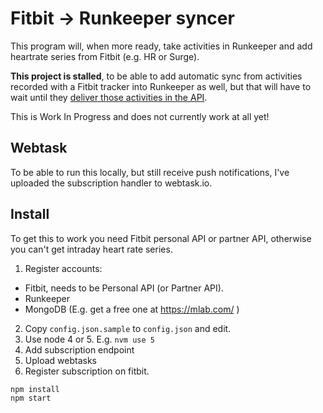 Fitbit → Runkeeper syncer
==========================

This program will, when more ready, take activities in Runkeeper and add heartrate series from
Fitbit (e.g. HR or Surge).

**This project is stalled**, to be able to add automatic sync from activities recorded with a Fitbit tracker into Runkeeper as
well, but that will have to wait until they
[deliver those activities in the API](https://community.fitbit.com/t5/Web-API/Breaking-change-to-Get-Activity-Logs-List/m-p/1278266).


This is Work In Progress and does not currently work at all yet!


Webtask
-------

To be able to run this locally, but still receive push notifications, I've uploaded the
subscription handler to webtask.io.


Install
-------

To get this to work you need Fitbit personal API or partner API, otherwise you can't get intraday
heart rate series.

1. Register accounts:
  * Fitbit, needs to be Personal API (or Partner API).
  * Runkeeper
  * MongoDB (E.g. get a free one at https://mlab.com/ )
2. Copy `config.json.sample` to `config.json` and edit.
3. Use node 4 or 5. E.g. `nvm use 5`
4. Add subscription endpoint
  1. Upload webtasks
  2. Register subscription on fitbit.

```bash
npm install
npm start
```
